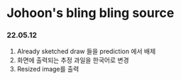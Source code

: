 # Johoon's bling bling source

### 22.05.12
1. Already sketched draw 들을 prediction 에서 배제
2. 화면에 출력되는 추정 과일을 한국어로 변경
3. Resized image를 출력